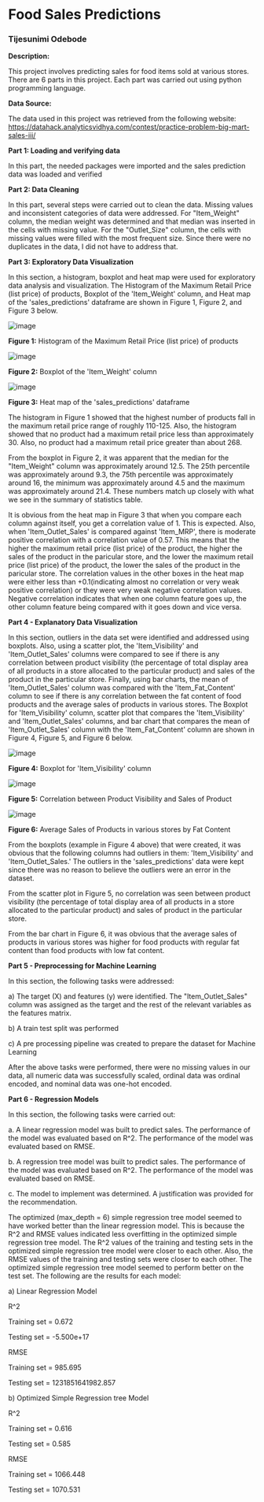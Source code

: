 # Food Sales Predictions

### Tijesunimi Odebode

**Description:**

This project involves predicting sales for food items sold at various stores. There are 6 parts in this project. Each part was carried out using python programming language.

**Data Source:**

The data used in this project was retrieved from the following website: https://datahack.analyticsvidhya.com/contest/practice-problem-big-mart-sales-iii/


**Part 1:  Loading and verifying data**

In this part, the needed packages were imported and the sales prediction data was loaded and verified

**Part 2: Data Cleaning**

In this part, several steps were carried out to clean the data. Missing values and inconsistent categories of data were addressed. For "Item_Weight" column, the median weight was determined and that median was inserted in the cells with missing value. For the "Outlet_Size" column, the cells with missing values were filled with the most frequent size. Since there were no duplicates in the data, I did not have to address that.
 
**Part 3: Exploratory Data Visualization**

In this section, a histogram, boxplot and heat map were used for exploratory data analysis and visualization. The Histogram of the Maximum Retail Price (list price) of products, Boxplot of the 'Item_Weight' column, and Heat map of the 'sales_predictions' dataframe are shown in Figure 1, Figure 2, and Figure 3 below. 

![image](https://user-images.githubusercontent.com/97941938/173128049-666146ff-10fa-4ab4-a2e1-769cea97c7f5.png)

**Figure 1:** Histogram of the Maximum Retail Price (list price) of products

![image](https://user-images.githubusercontent.com/97941938/173128298-19fe8031-b127-42dd-8fe9-2fa0077ad20a.png)

**Figure 2:** Boxplot of the 'Item_Weight' column

![image](https://user-images.githubusercontent.com/97941938/173128393-76046c8a-b85d-4bbb-8729-3c3c6f7dde93.png)

**Figure 3:** Heat map of the 'sales_predictions' dataframe

The histogram in Figure 1 showed that the highest number of products fall in the maximum retail price range of roughly 110-125. Also, the histogram showed that no product had a maximum retail price less than approximately 30. Also, no product had a maximum retail price greater than about 268.

From the boxplot in Figure 2, it was apparent that the median for the "Item_Weight" column was approximately around 12.5. The 25th percentile was approximately around 9.3, the 75th percentile was approximately around 16, the minimum was approximately around 4.5 and the maximum was approximately around 21.4. These numbers match up closely with what we see in the summary of statistics table.

It is obvious from the heat map in Figure 3 that when you compare each column against itself, you get a correlation value of 1. This is expected. Also, when 'Item_Outlet_Sales' is compared against 'Item_MRP', there is moderate positive correlation with a correlation value of 0.57. This means that the higher the maximum retail price (list price) of the product, the higher the sales of the product in the paricular store, and the lower the maximum retail price (list price) of the product, the lower the sales of the product in the paricular store. The correlation values in the other boxes in the heat map were either less than +0.1(indicating almost no correlation or very weak positive correlation) or they were very weak negative correlation values. Negative correlation indicates that when one column feature goes up, the other column feature being compared with it goes down and vice versa.

**Part 4 - Explanatory Data Visualization**

In this section, outliers in the data set were identified and addressed using boxplots. Also, using a scatter plot, the 'Item_Visibility' and 'Item_Outlet_Sales' columns were compared to see if there is any correlation between product visibility (the percentage of total display area of all products in a store allocated to the particular product) and sales of the product in the particular store. Finally, using bar charts, the mean of 'Item_Outlet_Sales' column was compared with the 'Item_Fat_Content' column to see if there is any correlation between the fat content of food products and the average sales of products in various stores. The Boxplot for 'Item_Visibility' column, scatter plot that compares the 'Item_Visibility' and 'Item_Outlet_Sales' columns, and bar chart that compares the mean of 'Item_Outlet_Sales' column with the 'Item_Fat_Content' column are shown in Figure 4, Figure 5, and Figure 6 below. 

![image](https://user-images.githubusercontent.com/97941938/173130215-09a4805a-728f-4af2-8262-b56bdd7bf198.png)

**Figure 4:** Boxplot for 'Item_Visibility' column

![image](https://user-images.githubusercontent.com/97941938/173130318-20693378-6d20-42b7-bd14-6aeb242cbebd.png)

**Figure 5:** Correlation between Product Visibility and Sales of Product

![image](https://user-images.githubusercontent.com/97941938/173130478-29418c9c-a4ea-487d-998c-14dc18ef67ec.png)

**Figure 6:** Average Sales of Products in various stores by Fat Content

From the boxplots (example in Figure 4 above) that were created, it was obvious that the following columns had outliers in them: 'Item_Visibility' and 'Item_Outlet_Sales.' The outliers in the 'sales_predictions' data were kept since there was no reason to believe the outliers were an error in the dataset.

From the scatter plot in Figure 5, no correlation was seen between product visibility (the percentage of total display area of all products in a store allocated to the particular product) and sales of product in the particular store.

From the bar chart in Figure 6, it was obvious that the average sales of products in various stores was higher for food products with regular fat content than food products with low fat content.

**Part 5 - Preprocessing for Machine Learning**

In this section, the following tasks were addressed:

a) The target (X) and features (y) were identified. The "Item_Outlet_Sales" column was assigned as the target and the rest of the relevant variables as the features matrix.

b) A train test split was performed

c) A pre processing pipeline was created to prepare the dataset for Machine Learning

After the above tasks were performed, there were no missing values in our data, all numeric data was successfully scaled, ordinal data was ordinal encoded, and nominal data was one-hot encoded.

**Part 6 - Regression Models**

In this section, the following tasks were carried out:

a. A linear regression model was built to predict sales. The performance of the model was evaluated based on R^2. The performance of the model was evaluated based on RMSE.

b. A regression tree model was built to predict sales. The performance of the model was evaluated based on R^2. The performance of the model was evaluated based on RMSE.

c. The model to implement was determined. A justification was provided for the recommendation.

The optimized (max_depth = 6) simple regression tree model seemed to have worked better than the linear regression model. This is because the R^2 and RMSE values indicated less overfitting in the optimized simple regression tree model. The R^2 values of the training and testing sets in the optimized simple regression tree model were closer to each other. Also, the RMSE values of the training and testing sets were closer to each other. The optimized simple regression tree model seemed to perform better on the test set. The following are the results for each model:

a) Linear Regression Model

R^2

Training set = 0.672

Testing set = -5.500e+17

RMSE

Training set = 985.695

Testing set = 1231851641982.857

b) Optimized Simple Regression tree Model

R^2

Training set = 0.616

Testing set = 0.585

RMSE

Training set = 1066.448

Testing set = 1070.531
